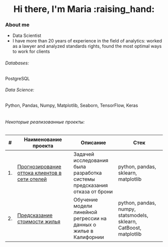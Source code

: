 <div id="header" align="center">
    <h1>Hi there, I'm  Maria :raising_hand: </h1>
</div>


### About me
- Data Scientist
- I have more than 20 years of experience in the field of analytics: worked as a lawyer and analyzed standards rights, found the most optimal ways to work for clients


###### Databases: 
PostgreSQL


###### Data Science: 
Python, Pandas, Numpy, Matplotlib, Seaborn, TensorFlow, Keras
<br><br>

###### Некоторые реализованные проекты:

| #    | Наименование проекта                | Описание                                                     | Стек                                                         |
| ---- | ------------------------------------------------------------ | ------------------------------------------------------------ | ------------------------------------------------------------ |
| 1.   | [Прогнозирование оттока клиентов в сети отелей](https://github.com/herouasfalta/05-hotel-reservation/blob/master/05-hotel-reservation.ipynb) | Задачей исследования была <br/>разработка системы предсказания <br/>отказа от брони | python, pandas, sklearn, matplotlib       |
| 2.   | [Предсказание стоимости жилья](https://github.com/herouasfalta/06-houses-california1990/blob/master/06-houses-california1990.ipynb) | Обучение модели линейной <br/>регрессии на данных о <br/>жилье в Калифорнии | python, pandas, numpy, statsmodels, sklearn, CatBoost, matplotlib |
